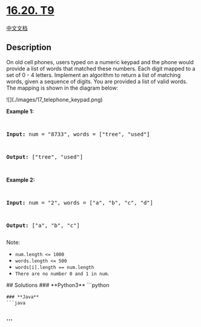 # [16.20. T9](https://leetcode.cn/problems/t9-lcci)

[中文文档](/lcci/16.20.T9/README.md)

## Description

<p>On old cell phones, users typed on a numeric keypad and the phone would provide a list of words that matched these numbers. Each digit mapped to a set of 0&nbsp;- 4 letters. Implement an algo&shy;rithm to return a list of matching words, given a sequence of digits. You are provided a list of valid words. The mapping is shown in the diagram below:</p>
![](./images/17_telephone_keypad.png)
<p><strong>Example 1:</strong></p>
<pre>

<strong>Input:</strong> num = &quot;8733&quot;, words = [&quot;tree&quot;, &quot;used&quot;]

<strong>Output:</strong> [&quot;tree&quot;, &quot;used&quot;]

</pre>
<p><strong>Example 2:</strong></p>
<pre>

<strong>Input:</strong> num = &quot;2&quot;, words = [&quot;a&quot;, &quot;b&quot;, &quot;c&quot;, &quot;d&quot;]

<strong>Output:</strong> [&quot;a&quot;, &quot;b&quot;, &quot;c&quot;]</pre>

<p>Note:</p>
<ul>
	<li><code>num.length &lt;= 1000</code></li>
	<li><code>words.length &lt;= 500</code></li>
	<li><code>words[i].length == num.length</code></li>
	<li><code>There are no number 0 and 1 in num</code>.</li>
</ul>
## Solutions
<!-- tabs:start -->
### **Python3**
```python

````
### **Java**
```java

````

### **...**

```

```

<!-- tabs:end -->
